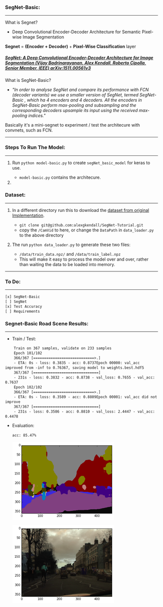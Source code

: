 ### SegNet-Basic:
---

What is Segnet?

* Deep Convolutional Encoder-Decoder Architecture for Semantic Pixel-wise Image Segmentation

 **Segnet** = **(Encoder + Decoder)** +  **Pixel-Wise Classification** layer

##### *[SegNet: A Deep Convolutional Encoder-Decoder Architecture for Image Segmentation (Vijay Badrinarayanan, Alex Kendall, Roberto Cipolla, Senior Member, IEEE) arXiv:1511.00561v3](https://arxiv.org/abs/1511.00561)*


What is SegNet-Basic?

* *"In order to analyse SegNet and compare its performance with FCN  (decoder  variants)  we  use  a  smaller  version  of  SegNet, termed SegNet-Basic ,  which  ha  4  encoders  and  4  decoders. All the encoders in SegNet-Basic perform max-pooling and subsampling and the corresponding decoders upsample its input using the  received  max-pooling  indices."*

Basically it's a mini-segnet to experiment / test the architecure with convnets, such as FCN.


 -----

### Steps To Run The Model:
---

1. Run `python model-basic.py` to create `segNet_basic_model` for keras to use.
	
	* `model-basic.py` contains the architecure.

2. 



### Dataset:
---

1. In a different directory run this to download the [dataset from original Implementation](https://github.com/alexgkendall/SegNet-Tutorial).
	* `git clone git@github.com:alexgkendall/SegNet-Tutorial.git`
	* copy the `/CamVid` to here, or change the `DataPath` in `data_loader.py` to the above directory
2. The run `python data_loader.py` to generate these two files:
	
	* `/data/train_data.npz/` and `/data/train_label.npz`
	* This will make it easy to process the model over and over, rather than waiting the data to be loaded into memory.



----


### To Do:
----

	[x] SegNet-Basic
	[ ] SegNet
	[x] Test Accuracy
	[ ] Requirements


### Segnet-Basic Road Scene Results:
--------

* Train / Test:

```
	Train on 367 samples, validate on 233 samples
	Epoch 101/102
	366/367 [============================>.] 
	- ETA: 0s - loss: 0.3835 - acc: 0.8737Epoch 00000: val_acc improved from -inf to 0.76367, saving model to weights.best.hdf5
	367/367 [==============================] 
	- 231s - loss: 0.3832 - acc: 0.8738 - val_loss: 0.7655 - val_acc: 0.7637
	Epoch 102/102
	366/367 [============================>.] 
	- ETA: 0s - loss: 0.3589 - acc: 0.8809Epoch 00001: val_acc did not improve
	367/367 [==============================] 
	- 231s - loss: 0.3586 - acc: 0.8810 - val_loss: 2.4447 - val_acc: 0.4478
```


* Evaluation:


	`acc: 85.47%`


    ![img1](./imgs_results/segmented_road_scene.png)


	![img2](./imgs_results/real_road_scene.png)

